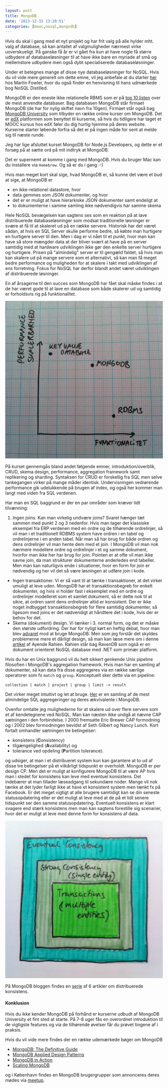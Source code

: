 ```yaml
---
layout: post
title: MongoDB
date: '2013-12-15 13:20:51'
categories: [mooc,nosql,mongodb]
---
```

Hvis du skal i gang med et nyt projekt og har frit valg på alle hylder mht. valg af database, så kan antallet af valgmuligheder nærmest virke uoverskueligt. På ganske få år er vi gået fra kun at have nogle få større udbydere af databaseløsninger til at have ikke bare en myriade af små og mellemstore udbydere men også dybt specialiserede databaseløsninger.

<!--more-->

Under et betegnes mange af disse nye databaseløsninger for NoSQL. Hvis du vil vide mere generelt om dette emne, vil jeg anbefale at du starter [her](http://martinfowler.com/nosql.html) hos Martin Fowler, hvor du også finder en henvisning til hans udmærkede bog NoSQL Distilled.

MongoDB er den eneste ikke relationelle RBMS som er på [top 10 listen](http://db-engines.com/en/ranking) over de mest anvendte databaser. Bag databasen MongoDB står firmaet MongoDB (de har for nylig skiftet navn fra 10gen). Firmaet står også bag [MongoDB University](https://education.mongodb.com/) som tilbyder en række online kurser om MongoDB. Det er [edX](https://www.edx.org/) platformen som benyttet til kurserne, så hvis du tidligere har taget et MOOC kursus hos edX føler du dig hurtig hjemme på deres website. Kurserne starter løbende forfra så det er på ingen måde for sent at melde sig til næste runde.

Jeg har lige afsluttet kurset MongoDB for Node.js Developers, og dette er et forsøg på at sætte ord på mit indtryk at MongoDB.

Det er supernemt at komme i gang med MongoDB. Hvis du bruger Mac kan du installere via `Homebrew`. Og så er du i gang :-)

Hvis man meget kort skal sige, hvad MongoDB er, så kunne det være et bud at sige, at MongoDB er

* en ikke-relationel datastore, hvor 
* data gemmes som JSON dokumenter, og hvor
* det er er muligt at have hierarkiske JSON dokumenter samt endeligt at
* to dokumenterne i samme samling ikke nødvendigvis har samme skema

Hele NoSQL bevægelsen kan sagtens ses som en reaktion på at lave distribuerede databaseløsninger som modsat traditionelle løsninger er svære at få til at skaleret ud på en række servere. Historisk har det været sådan, at hvis en SQL Server skulle performe bedre, så købte man hurtigere en hurtigere server til den. Men i dag er vi nået til et punkt, hvor man kan have så store mængder data at der bliver svært at have på en server samtidig med at hardware udviklingen ikke gør den enkelte server hurtigere og hurtigere. Prisen på "almindelig" server er til gengæld faldet, så hvis man kan skalere ud på mange servere som et alternativt, så kan man få meget bedre performance og muligheden for at skalere i takt med udviklingen af ens forretning. Fokus for NoSQL har derfor blandt andet været udviklingen af distribuerede løsninger. 

En af årsagerne til den succes som MongoDB har fået skal måske findes i at de har været gode til at lave en database som både skalerer ud og samtidig er forholdsvis rig på funktionalitet. 

![center](/images/mongoDB1.jpg)

På kurset gennemgås bland andet følgende emner, introduktion/overblik, CRUD, skema design, performance, aggregation framework samt replikering og sharding. Syntaksen for CRUD er forskellig fra SQL men selve tankegangen virker på mange måder identisk. Undervisningen vedrørende performance gik udelukkende på brugen af index, og også her kommer man langt med viden fra SQL verdenen.

Har man en SQL baggrund er der en par områder som kræver lidt tilvænning:

1. Ingen joins. Kan man virkelig undvære joins? Svaret hænger tæt sammen med punkt 2 og 3 nedenfor. Hvis man tager det klassiske eksempel fra ERP verdenen med en ordre og de tilhørende ordrelinjer, så vil man i et traditionelt RDBMS system have ordren i en tabel og ordrelinjerne i en anden tabel. Når man så har brug for både ordren og dens ordrelinjer vil man hente dem med et join. I MongoDB vil man nok nærmere modellere ordre og ordrelinjer i et og samme dokument, hvorfor man ikke her har brug for join. Pointen er at ofte vil man ikke savne join, da man strukturer dokumenterne anderledes end tabeller. Men man kan naturligvis ende i situationer, hvor en form for join er nødvendig og her vil det så være løsningen at udføre join i kode.
* Ingen transaktioner. Vi er så vant til at tænke i transaktioner, at det virker umuligt at leve uden. MongoDB har et transaktionsbegreb for enkelt dokumenter, og hvis vi holder fast i eksemplet med en ordre og ordrelinjer modelleret som et samlet dokument, så er dette nok til at sikre, at ordren samt dens ordrelinjer altid er konsistent. Der er ikke noget indbygget transaktionsbegreb for flere samtidig dokumenter, så ligesom med joins er det nødvendigt at håndtere det i kode, hvis der er behov for det.
* Skema (dokument) design. Vi tænker i 3. normal form, og det er måske den største udfordring. Der har for nyligt kørt en heftig debat, hvor man blev [advaret](http://www.sarahmei.com/blog/2013/11/11/why-you-should-never-use-mongodb/) mod at bruge MongoDB. Men som jeg forstår det skyldes problemerne mere et dårligt design, så man kan læse mere om i denne [artikel](http://ayende.com/blog/164483/re-why-you-should-never-use-mongodb) af Ayende Rahien. Rahien står bag RavenDB som også er en dokument orienteret NoSQL database med .NET som primær platform.

Hvis du har en Unix baggrund vil du helt sikkert genkende Unix pipeline filosofien i MongoDB's aggregation framework. Hvis man har en samling af dokumenter, så kan data fra disse aggregeres via en række særlige operatorer som fx `match` og `group`. Konceptuelt sker dette via en pipeline:

	collection | match | project | group | limit -> result

Det virker meget intuitivt og let at bruge. [Her](http://redotheweb.com/2012/10/12/mongodb-new-aggregation-framework-and-sql-side-by-side.html) er en samling af de mest almindelige SQL aggregeringer og deres ækvivalente i MongoDB.

Ovenfor omtalte jeg mulighederne for at skalere ud over flere servere som et af kendetegnene ved NoSQL. Man kan næsten ikke undgå at nævne CAP sætningen i den forbindelse. I 2000 fremsatte Eric Brewer CAP formodning og i 2002 blev formodningen bevidst af Seth Gilbert og Nancy Lunch. Kort fortalt omhandler sætningen tre betingelser: 

* konsistens (**C**onsistency)
* tilgængelighed (**A**vailability) og 
* tolerance ved opdeling (**P**artition tolerance).

og udsiger, at man i et distribueret system kun kan garantere at to ud af disse tre betingelser på et vilkårligt tidspunkt er overholdt. MongoDB er per design CP. Men det er muligt at konfigurere MongoDB til at være AP hvis man i stedet for konsistens kan leve med eventuel konsistens. Det indebærer at man tillader læseadgang til sekundære noder. Mange vil nok tænke at det lyder farligt ikke at have et konsistent system men tænkt fx på Facebook. Er det meget vigtigt at alle brugere samtidigt kan se din seneste statusopdatering eller er det muligt at leve med at de på et lidt senere tidspunkt ser den samme statusopdatering. Eventuelt konsistens er klart svagere end stærk konsistens men man kan sagtens forestille sig scenarier, hvor det er muligt at leve med denne form for konsistens af data. 

![center](/images/mongoDB2.jpg)

På MongoDB bloggen findes en [serie](http://blog.mongodb.org/post/523516007/on-distributed-consistency-part-6-consistency-chart) af 6 artikler om distribuerede konsistens.

#### Konklusion
Hvis du ikke kender MongoDB på forhånd er kurserne udbudt af MongoDB University et fint sted at starte. På 7-8 uger fås en overordnet introduktion til de vigtigste features og via de tilhørende øvelser får du prøvet tingene af i praksis. 

Hvis du vil vide mere findes der en række udemærkede bøger om MongoDB

* [MongoDB: The Definitive Guide](http://www.amzn.com/1449344682)
* [MongoDB Applied Design Patterns](http://www.amzn.com/1449340040)
* [MongoDB in Action](http://www.amzn.com/1935182870)
* [Scaling MongoDB](http://www.amzn.com/1449303218)

og i København findes en MongoDB brugergrupper som annonceres deres mødes via [meetup](http://www.meetup.com/Copenhagen-MongoDB-User-Group/).